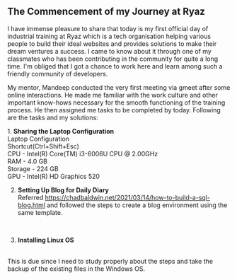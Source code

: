 ## The Commencement of my Journey at Ryaz

<p> I have immense pleasure to share that today is my first official day of industrial training at Ryaz which is a tech organisation helping various people to build their ideal websites and provides solutions to make their dream ventures a success. I came to know about it through one of my classmates who has been contributing in the community for quite a long time. I'm obliged that I got a chance to work here and learn among such a friendly community of developers. </p>

<p> My mentor, Mandeep conducted the very first meeting via gmeet after some online interactions. He made me familiar with the work culture and other important know-hows necessary for the smooth functioning of the training process. He then assigned me tasks to be completed by today. Following are the tasks and my solutions:
</p>
1. <b>Sharing the Laptop Configuration</b> <br>
Laptop Configuration <br>
Shortcut(Ctrl+Shift+Esc) <br>
CPU - Intel(R) Core(TM) i3-6006U CPU @ 2.00GHz <br>
RAM - 4.0 GB <br>
Storage - 224 GB <br>
GPU - Intel(R) HD Graphics 520 <br>

2. <b>Setting Up Blog for Daily Diary</b> <br>
Referred https://chadbaldwin.net/2021/03/14/how-to-build-a-sql-blog.html and followed the steps to create a blog environment using the same template.
<br>

3. <b>Installing Linux OS</b>
<br>
This is due since I need to study properly about the steps and take the backup of the existing files in the Windows OS.
